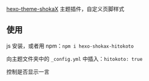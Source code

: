 [hexo-theme-shokaX](https://github.com/zkz098/hexo-theme-shokaX) 主题插件，自定义页脚样式

## 使用
js 安装，或者用 npm：`npm i hexo-shokax-hitokoto`

向主题文件夹中的 `_config.yml` 中插入：`hitokoto: true`

控制是否显示一言